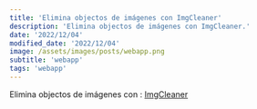 ```yaml
---
title: 'Elimina objectos de imágenes con ImgCleaner'
description: 'Elimina objectos de imágenes con ImgCleaner.'
date: '2022/12/04'
modified_date: '2022/12/04'
image: /assets/images/posts/webapp.png
subtitle: 'webapp'
tags: 'webapp'
---
```


Elimina objectos de imágenes con : [ImgCleaner](https://imgcleaner.com/)
